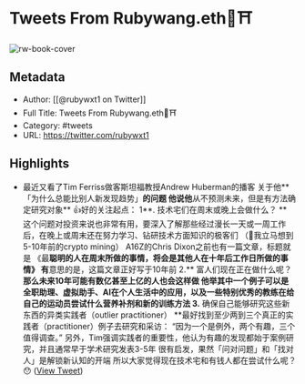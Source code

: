 # Tweets From Rubywang.eth🍻⛩️

![rw-book-cover](https://pbs.twimg.com/profile_images/1773875841761783808/l7Fn8B36.jpg)

## Metadata
- Author: [[@rubywxt1 on Twitter]]
- Full Title: Tweets From Rubywang.eth🍻⛩️
- Category: #tweets
- URL: https://twitter.com/rubywxt1

## Highlights
- 最近又看了Tim Ferriss做客斯坦福教授Andrew Huberman的播客
  关于他**「为什么总能比别人新发现趋势」**的问题
  他说他**从不预测未来，但是有方法确定研究对象**
  👍好的关注起点：
  1**. 技术宅们在周末或晚上会做什么？
  **
  这个问题对投资来说也非常有用，要深入了解那些经过漫长一天或一周工作后，在晚上或周末还在努力学习、钻研技术方面知识的极客们
  （🤔我立马想到5-10年前的crypto mining）
  A16Z的Chris Dixon之前也有一篇文章，标题就是
  《最**聪明的人在周末所做的事情，将会是其他人在十年后工作日所做的事情》
  有**意思的是，这篇文章正好写于10年前
  2.** 富人们现在正在做什么呢？
  **那么未来10年可能有数亿甚至上亿的人也会这样做
  他举其中一个例子可以是全职助理、虚拟助手、AI在个人生活中的应用，以及一些特别优秀的教练在给自己的运动员尝试什么营养补剂和新的训练方法
  3.** 确保自己能够研究这些新东西的异类实践者（outlier practitioner）
  **最好找到至少两到三个真正的实践者（practitioner）例子去研究和采访：
  “因为一个是例外，两个有趣，三个值得调查。”
  另外，Tim强调实践者的重要性，他认为有趣的发现都始于案例研究，并且通常早于学术研究发表3-5年
  很有启发，果然「问对问题」和「找对人」是解锁新认知的开端
  所以大家觉得现在技术宅和有钱人都在尝试什么呢？😯 ([View Tweet](https://twitter.com/rubywxt1/status/1706464539594895736))
